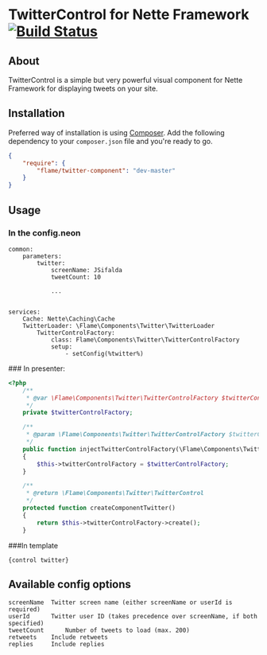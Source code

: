 # TwitterControl for Nette Framework [![Build Status](https://secure.travis-ci.org/flame-org/Twitter-Component.png?branch=master)](https://travis-ci.org/flame-org/Twitter-Component)

## About

TwitterControl is a simple but very powerful visual component for
Nette Framework for displaying tweets on your site.


## Installation

Preferred way of installation is using [Composer](http://getcomposer.org).
Add the following dependency to your `composer.json` file and you're ready to go.

```json
{
	"require": {
		"flame/twitter-component": "dev-master"
	}
}
```

## Usage

### In the config.neon

	common:
		parameters:
			twitter:
				screenName: JSifalda
				tweetCount: 10

				...


	services:
		Cache: Nette\Caching\Cache
		TwitterLoader: \Flame\Components\Twitter\TwitterLoader
			TwitterControlFactory:
				class: Flame\Components\Twitter\TwitterControlFactory
				setup:
					- setConfig(%twitter%)

### In presenter:

```php
<?php
	/**
	 * @var \Flame\Components\Twitter\TwitterControlFactory $twitterControlFactory
	 */
	private $twitterControlFactory;

	/**
	 * @param \Flame\Components\Twitter\TwitterControlFactory $twitterControlFactory
	 */
	public function injectTwitterControlFactory(\Flame\Components\Twitter\TwitterControlFactory $twitterControlFactory)
	{
		$this->twitterControlFactory = $twitterControlFactory;
	}

	/**
	 * @return \Flame\Components\Twitter\TwitterControl
	 */
	protected function createComponentTwitter()
	{
		return $this->twitterControlFactory->create();
	}
```

###In template

	{control twitter}

## Available config options

	screenName  Twitter screen name (either screenName or userId is required)
	userId      Twitter user ID (takes precedence over screenName, if both specified)
	tweetCount 		Number of tweets to load (max. 200)
	retweets    Include retweets
	replies     Include replies
